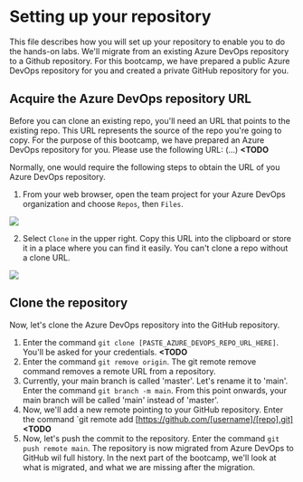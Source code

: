 # Setting up your repository
This file describes how you will set up your repository to enable you to do the hands-on labs. We'll migrate from an existing Azure DevOps repository to a Github repository. 
For this bootcamp, we have prepared a public Azure DevOps repository for you and created a private GitHub repository for you.

## Acquire the Azure DevOps repository URL
Before you can clone an existing repo, you'll need an URL that points to the existing repo. This URL represents the source of the repo you're going to copy. 
For the purpose of this bootcamp, we have prepared an Azure DevOps repository for you. Please use the following URL: (...) **<TODO**

Normally, one would require the following steps to obtain the URL of you Azure DevOps repository. 
1. From your web browser, open the team project for your Azure DevOps organization and choose `Repos`, then `Files`.

![](https://docs.microsoft.com/en-us/azure/devops/repos/git/media/clone-repo/repos-files.png?view=azure-devops)

2. Select `Clone` in the upper right. Copy this URL into the clipboard or store it in a place where you can find it easily. You can't clone a repo without a clone URL.

![](https://docs.microsoft.com/en-us/azure/devops/repos/git/media/get_clone_url.gif?view=azure-devops) 

## Clone the repository 
Now, let's clone the Azure DevOps repository into the GitHub repository.
1. Enter the command `git clone [PASTE_AZURE_DEVOPS_REPO_URL_HERE]`. You'll be asked for your credentials. **<TODO**
2. Enter the command `git remove origin`. The git remote remove command removes a remote URL from a repository.
3. Currently, your main branch is called 'master'. Let's rename it to 'main'. Enter the command `git branch -m main`. From this point onwards, your main branch will be called 'main' instead of 'master'.
4. Now, we'll add a new remote pointing to your GitHub repository. Enter the command `git remote add [https://github.com/[username]/[repo].git] **<TODO**
5. Now, let's push the commit to the repository. Enter the command `git push remote main`.
The repository is now migrated from Azure DevOps to GitHub wil full history. In the next part of the bootcamp, we'll look at what is migrated, and what we are missing after the migration.
